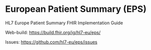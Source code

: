 # European Patient Summary (EPS)
HL7 Europe Patient Summary FHIR Implementation Guide

Web-build: https://build.fhir.org/ig/hl7-eu/eps/

Issues: https://github.com/hl7-eu/eps/issues
